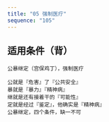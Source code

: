 ```yaml
---
title: "05 强制医疗"
sequence: "105"
---
```


## 适用条件（背）

```text
公暴继定（宫保鸡丁），强制医疗

公就是『危害』了『公共安全』
暴就是『暴力』『精神病』
继就是还有接着干的『可能性』
定就是经过『鉴定』，他确实是『精神病』
公暴继定，四个条件，缺一不可
```